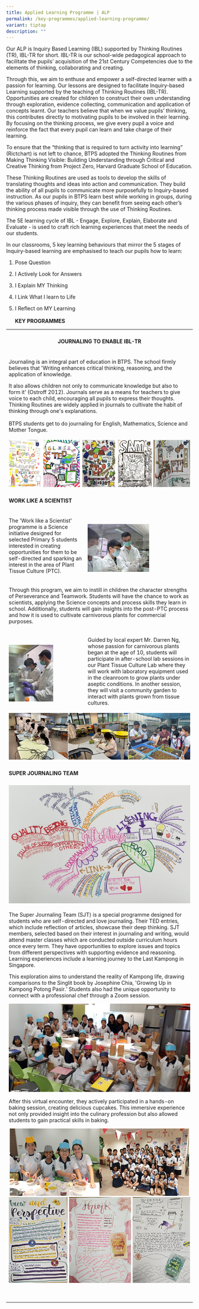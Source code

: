 ```yaml
---
title: Applied Learning Programme | ALP
permalink: /key-programmes/applied-learning-programme/
variant: tiptap
description: ""
---
```

<p>Our ALP is Inquiry Based Learning (IBL) supported by Thinking Routines (TR), IBL-TR for short. IBL-TR is our school-wide pedagogical approach to facilitate the pupils’ acquisition of the 21st Century Competencies due to the elements of thinking, collaborating and creating.</p><p>Through this, we aim to enthuse and empower a self-directed learner with a passion for learning. Our lessons are designed to facilitate Inquiry-based Learning supported by the teaching of Thinking Routines (IBL-TR). Opportunities are created for children to construct their own understanding through exploration, evidence collecting, communication and application of concepts learnt. Our teachers believe that when we value pupils’ thinking, this contributes directly to motivating pupils to be involved in their learning. By focusing on the thinking process, we give every pupil a voice and reinforce the fact that every pupil can learn and take charge of their learning.</p><p>To ensure that the “thinking that is required to turn activity into learning” (Rictchart) is not left to chance, BTPS adopted the Thinking Routines from Making Thinking Visible: Building Understanding through Critical and Creative Thinking from Project Zero, Harvard Graduate School of Education.</p><p>These Thinking Routines are used as tools to develop the skills of translating thoughts and ideas into action and communication. They build the ability of all pupils to communicate more purposefully to Inquiry-based instruction. As our pupils in BTPS learn best while working in groups, during the various phases of inquiry, they can benefit from seeing each other’s thinking process made visible through the use of Thinking Routines.</p><p>The 5E learning cycle of IBL - Engage, Explore, Explain, Elaborate and Evaluate - is used to craft rich learning experiences that meet the needs of our students.</p><p>In our classrooms, 5 key learning behaviours that mirror the 5 stages of Inquiry-based learning are emphasised to teach our pupils how to learn:</p><ol data-tight="true" class="tight"><li><p>Pose Question</p></li><li><p>I Actively Look for Answers</p></li><li><p>I Explain MY Thinking</p></li><li><p>I Link What I learn to Life</p></li><li><p>I Reflect on MY Learning<br><br><strong>KEY PROGRAMMES</strong></p></li></ol><table><tbody><tr><th rowspan="1" colspan="3"><h4>JOURNALING TO ENABLE IBL-TR</h4></th></tr><tr><td rowspan="1" colspan="3"><p>Journaling is an integral part of education in BTPS. The school firmly believes that 'Writing enhances critical thinking, reasoning, and the application of knowledge.</p><p></p><p>It also allows children not only to communicate knowledge but also to form it' (Ostroff 2012). Journals serve as a means for teachers to give voice to each child, encouraging all pupils to express their thoughts. Thinking Routines are widely applied in journals to cultivate the habit of thinking through one's explanations.<br><br>BTPS students get to do journaling for English, Mathematics, Science and Mother Tongue.</p></td></tr><tr><td rowspan="1" colspan="3"><div class="isomer-image-wrapper"><img style="width: 100%" height="auto" width="100%" alt="" src="/images/Students Activities Photos/picture01to05.png"></div></td></tr><tr><td rowspan="1" colspan="3"><h4>WORK LIKE A SCIENTIST</h4></td></tr><tr><td rowspan="1" colspan="2"><p>The 'Work like a Scientist' programme is a Science initiative designed for selected Primary 5 students interested in creating opportunities for them to be self-directed and sparking an interest in the area of Plant Tissue Culture (PTC).</p></td><td rowspan="1" colspan="1"><p></p><div class="isomer-image-wrapper"><img style="width: 60%;" height="auto" width="100%" alt="" src="/images/Students Activities Photos/photo001.png"></div></td></tr><tr><td rowspan="1" colspan="3"><p>Through this program, we aim to instill in children the character strengths of Perseverance and Teamwork. Students will have the chance to work as scientists, applying the Science concepts and process skills they learn in school. Additionally, students will gain insights into the post-PTC process and how it is used to cultivate carnivorous plants for commercial purposes.</p></td></tr><tr><td rowspan="1" colspan="1"><p></p><div class="isomer-image-wrapper"><img style="width: 60%;" height="auto" width="100%" alt="" src="/images/Students Activities Photos/photo002.png"></div></td><td rowspan="1" colspan="2"><p>Guided by local expert Mr. Darren Ng, whose passion for carnivorous plants began at the age of 10, students will participate in after-school lab sessions in our Plant Tissue Culture Lab where they will work with laboratory equipment used in the cleanroom to grow plants under aseptic conditions. In another session, they will visit a community garden to interact with plants grown from tissue cultures.</p></td></tr><tr><td rowspan="1" colspan="3"><div class="isomer-image-wrapper"><img style="width: 100%" height="auto" width="100%" alt="" src="/images/Students Activities Photos/photo0345.png"></div></td></tr><tr><td rowspan="1" colspan="3"><h4>SUPER JOURNALING TEAM</h4></td></tr><tr><td rowspan="1" colspan="3"><div class="isomer-image-wrapper"><img style="width: 100%" height="auto" width="100%" alt="" src="/images/Students Activities Photos/Photo_07.jpeg"></div></td></tr><tr><td rowspan="1" colspan="3"><p>The Super Journaling Team (SJT) is a special programme designed for students who are self-directed and love journaling. Their TED entries, which include reflection of articles, showcase their deep thinking. SJT members, selected based on their interest in journaling and writing, would attend master classes which are conducted outside curriculum hours once every term. They have opportunities to explore issues and topics from different perspectives with supporting evidence and reasoning. Learning experiences include a learning journey to the Last Kampong in Singapore. <br></p><p>This exploration aims to understand the reality of Kampong life, drawing comparisons to the Singlit book by Josephine Chia, 'Growing Up in Kampong Potong Pasir.’ Students also had the unique opportunity to connect with a professional chef through a Zoom session.</p><div class="isomer-image-wrapper"><img style="width: 100%" height="auto" width="100%" alt="" src="/images/Students Activities Photos/Photo_08.jpeg"></div><p>After this virtual encounter, they actively participated in a hands-on baking session, creating delicious cupcakes. This immersive experience not only provided insight into the culinary profession but also allowed students to gain practical skills in baking.</p><div class="isomer-image-wrapper"><img style="width: 100%" height="auto" width="100%" alt="" src="/images/Students Activities Photos/photo00910.png"></div><div class="isomer-image-wrapper"><img style="width: 100%" height="auto" width="100%" alt="" src="/images/Students Activities Photos/photo0111213.png"></div><p><br></p></td></tr></tbody></table><h4><br></h4><p></p>